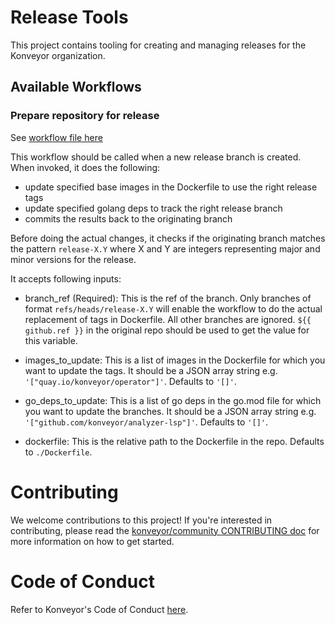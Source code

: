 Release Tools
=============

This project contains tooling for creating and managing releases for the Konveyor organization.

## Available Workflows

### Prepare repository for release

See [workflow file here](./github/workflows/prep-release.yaml)

This workflow should be called when a new release branch is created. When invoked, it does the following:

- update specified base images in the Dockerfile to use the right release tags
- update specified golang deps to track the right release branch
- commits the results back to the originating branch

Before doing the actual changes, it checks if the originating branch matches the pattern `release-X.Y` where X and Y are integers representing major and minor versions for the release.

It accepts following inputs:

* branch\_ref (Required): This is the ref of the branch. Only branches of format `refs/heads/release-X.Y` will enable the workflow to do the actual replacement of tags in Dockerfile. All other branches are ignored. `${{ github.ref }}` in the original repo should be used to get the value for this variable.

* images\_to\_update: This is a list of images in the Dockerfile for which you want to update the tags. It should be a JSON array string e.g. `'["quay.io/konveyor/operator"]'`. Defaults to `'[]'`.

* go_deps\_to\_update: This is a list of go deps in the go.mod file for which you want to update the branches. It should be a JSON array string e.g. `'["github.com/konveyor/analyzer-lsp"]'`. Defaults to `'[]'`.

* dockerfile: This is the relative path to the Dockerfile in the repo. Defaults to `./Dockerfile`.

# Contributing

We welcome contributions to this project! If you're interested in contributing,
please read the [konveyor/community CONTRIBUTING doc](https://github.com/konveyor/community/blob/main/CONTRIBUTING.md)
for more information on how to get started.

# Code of Conduct

Refer to Konveyor's Code of Conduct [here](https://github.com/konveyor/community/blob/main/CODE_OF_CONDUCT.md).

